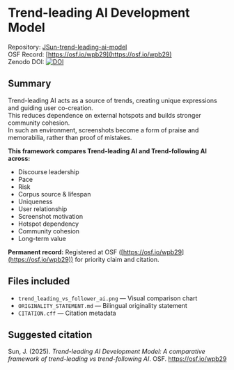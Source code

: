 # Trend-leading AI Development Model

Repository: [JSun-trend-leading-ai-model](https://github.com/JSunOfficial-arch/JSun-trend-leading-ai-model)  
OSF Record: [https://osf.io/wpb29](https://osf.io/wpb29)  
Zenodo DOI: [![DOI](https://zenodo.org/badge/DOI/10.5281/zenodo.16784130.svg)](https://doi.org/10.5281/zenodo.16784130)

## Summary
Trend-leading AI acts as a source of trends, creating unique expressions and guiding user co-creation.  
This reduces dependence on external hotspots and builds stronger community cohesion.  
In such an environment, screenshots become a form of praise and memorabilia, rather than proof of mistakes.

**This framework compares Trend-leading AI and Trend-following AI across:**
- Discourse leadership  
- Pace  
- Risk  
- Corpus source & lifespan  
- Uniqueness  
- User relationship  
- Screenshot motivation  
- Hotspot dependency  
- Community cohesion  
- Long-term value  

**Permanent record:** Registered at OSF ([https://osf.io/wpb29](https://osf.io/wpb29)) for priority claim and citation.

## Files included
- `trend_leading_vs_follower_ai.png` — Visual comparison chart  
- `ORIGINALITY_STATEMENT.md` — Bilingual originality statement  
- `CITATION.cff` — Citation metadata  

## Suggested citation
Sun, J. (2025). *Trend-leading AI Development Model: A comparative framework of trend-leading vs trend-following AI*. OSF. https://osf.io/wpb29
